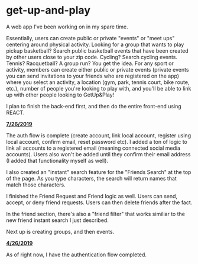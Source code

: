 # get-up-and-play
A web app I've been working on in my spare time. 

Essentially, users can create public or private "events"  or "meet ups" centering around physical activity. Looking for a group that wants to play pickup basketball? Search public basketball events that have been created by other users close to your zip code. Cycling? Search cycling events. Tennis? Racquetball?  A group run? You get the idea. For any sport or activity, members can create either public or private events (private events you can send invitations to your friends who are registered on the app) where you select an activity, a location (gym, park, tennis court, bike route, etc.), number of people you're looking to play with,  and you'll be able to link up with other people looking to GetUp&Play!

I plan to finish the back-end first, and then do the entire front-end using REACT. 

<b><u>7/26/2019</u></b>

The auth flow is complete (create account, link local account, register using local account, confirm email, reset password etc). I added a ton of logic to link all accounts to a registered email (meaning connected social media accounts). Users also won't be added until they confirm their email address (I added that functionality myself as well). 

I also created an "instant" search feature for the "Friends Search" at the top of the page. As you type characters, the search will return names that match those characters. 

I finished the Friend Request and Friend logic as well. Users can send, accept, or deny friend requests. Users can then delete friends after the fact.

In the friend section, there's also a "friend filter" that works similiar to the new friend instant search I just described.

Next up is creating groups, and then events.


<b><u>4/26/2019</u></b>

As of right now, I have the authentication flow completed. 
